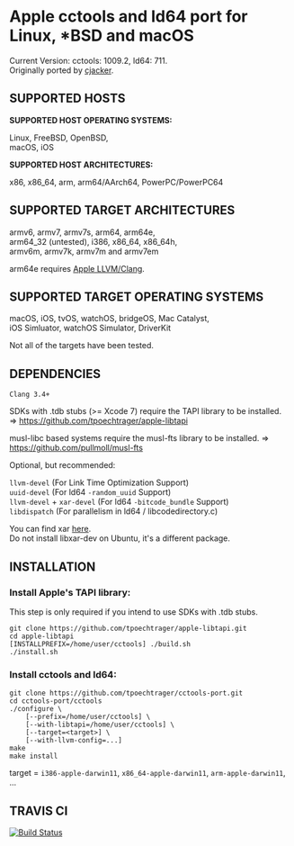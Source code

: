 # Apple cctools and ld64 port for Linux, *BSD and macOS #

Current Version: cctools: 1009.2, ld64: 711.  
Originally ported by [cjacker](http://ios-toolchain-based-on-clang-for-linux.googlecode.com).

## SUPPORTED HOSTS ##

**SUPPORTED HOST OPERATING SYSTEMS:**

Linux, FreeBSD, OpenBSD,  
macOS, iOS

**SUPPORTED HOST ARCHITECTURES:**

x86, x86_64, arm, arm64/AArch64, PowerPC/PowerPC64

## SUPPORTED TARGET ARCHITECTURES ##

armv6, armv7, armv7s, arm64, arm64e,  
arm64_32 (untested), i386, x86_64, x86_64h,  
armv6m, armv7k, armv7m and armv7em

arm64e requires [Apple LLVM/Clang](https://github.com/apple/llvm-project).

## SUPPORTED TARGET OPERATING SYSTEMS ##

macOS, iOS, tvOS, watchOS, bridgeOS, Mac Catalyst,  
iOS Simluator, watchOS Simulator, DriverKit

Not all of the targets have been tested.

## DEPENDENCIES ##

`Clang 3.4+` 

SDKs with .tdb stubs (>= Xcode 7) require the TAPI library to be installed.  
=> https://github.com/tpoechtrager/apple-libtapi

musl-libc based systems require the musl-fts library to be installed.
=> https://github.com/pullmoll/musl-fts

Optional, but recommended:

`llvm-devel`               (For Link Time Optimization Support)  
`uuid-devel`               (For ld64 `-random_uuid` Support)  
`llvm-devel` + `xar-devel` (For ld64 `-bitcode_bundle` Support)  
`libdispatch`              (For parallelism in ld64 / libcodedirectory.c)

You can find xar [here](https://github.com/tpoechtrager/xar).  
Do not install libxar-dev on Ubuntu, it's a different package.

## INSTALLATION ##

### Install Apple's TAPI library:
This step is only required if you intend to use SDKs with .tdb stubs.

    git clone https://github.com/tpoechtrager/apple-libtapi.git
    cd apple-libtapi
    [INSTALLPREFIX=/home/user/cctools] ./build.sh
    ./install.sh

### Install cctools and ld64:
    git clone https://github.com/tpoechtrager/cctools-port.git
    cd cctools-port/cctools
    ./configure \
        [--prefix=/home/user/cctools] \
        [--with-libtapi=/home/user/cctools] \
        [--target=<target>] \
        [--with-llvm-config=...]
    make
    make install

target = `i386-apple-darwin11`, `x86_64-apple-darwin11`, `arm-apple-darwin11`, ...

## TRAVIS CI ##

[![Build Status](https://travis-ci.org/tpoechtrager/cctools-port.svg?branch=973.0.1-ld64-609)](https://travis-ci.org/tpoechtrager/cctools-port)
